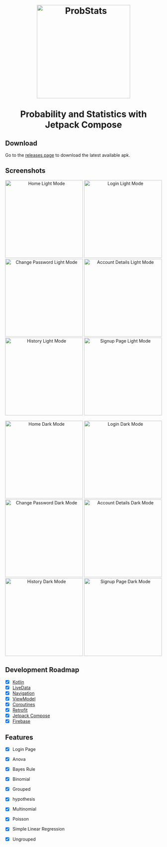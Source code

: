 <h1 align="center">
<br>
  <img src="screenshots/ProbStats.png" width="300" alt="ProbStats">
<br>
<br>
Probability and Statistics with Jetpack Compose
</h1>

## Download

Go to the [releases page](https://github.com/s1lent18/ProbStats/releases) to download the latest available apk.

## Screenshots

<p align="center">
  <img src="screenshots/Home.png" width="250" alt="Home Light Mode">
  <img src="screenshots/LoginPage.png" width="250" alt="Login Light Mode">
  <img src="screenshots/ChangePasswordL.png" width="250" alt="Change Password Light Mode">
  <img src="screenshots/AccountDetails.png" width="250" alt="Account Details Light Mode">
  <img src="screenshots/HistoryL.png" width="250" alt="History Light Mode">
  <img src="screenshots/SignupPageL.png" width="250" alt="Signup Page Light Mode">
</p>

<p align="center">
  <img src="screenshots/HomeD.png" width="250" alt="Home Dark Mode">
  <img src="screenshots/LoginPageD.png" width="250" alt="Login Dark Mode">
  <img src="screenshots/ChangePasswordD.png" width="250" alt="Change Password Dark Mode">
  <img src="screenshots/AccountDetailsD.png" width="250" alt="Account Details Dark Mode">
  <img src="screenshots/HistoryD.png" width="250" alt="History Dark Mode">
  <img src="screenshots/SignupPageD.png" width="250" alt="Signup Page Dark Mode">
</p>

## Development Roadmap

- [x] [Kotlin](https://kotlinlang.org/)
- [x] [LiveData](https://developer.android.com/topic/libraries/architecture/livedata)
- [x] [Navigation](https://developer.android.com/topic/libraries/architecture/navigation)
- [x] [ViewModel](https://developer.android.com/topic/libraries/architecture/viewmodel)
- [x] [Coroutines](https://developer.android.com/topic/libraries/architecture/coroutines)
- [x] [Retrofit](https://square.github.io/retrofit/)
- [x] [Jetpack Compose](https://developer.android.com/jetpack/compose)
- [x] [Firebase](https://firebase.google.com/)

## Features

- [x] Login Page
- [x] Anova
- [x] Bayes Rule
- [x] Binomial
- [x] Grouped
- [x] hypothesis
- [x] Multinomial
- [x] Poisson
- [x] Simple Linear Regression
- [x] Ungrouped

